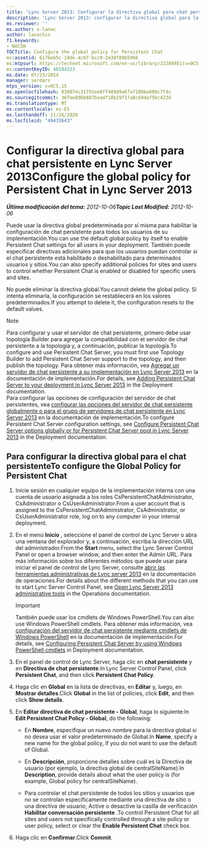 ```yaml
---
title: 'Lync Server 2013: Configurar la directiva global para chat persistente'
description: 'Lync Server 2013: configurar la directiva global para la conversación persistente.'
ms.reviewer: ''
ms.author: v-lanac
author: lanachin
f1.keywords:
- NOCSH
TOCTitle: Configure the global policy for Persistent Chat
ms:assetid: 6176eb5c-19de-4c07-bcc0-2e38f8965966
ms:mtpsurl: https://technet.microsoft.com/en-us/library/JJ204951(v=OCS.15)
ms:contentKeyID: 48184323
ms.date: 07/23/2014
manager: serdars
mtps_version: v=OCS.15
ms.openlocfilehash: 830074c31791ee8ff489d9a67af189be609c7f4c
ms.sourcegitcommit: 36fee89bb887bea4f18b19f17a8c69daf5bc423d
ms.translationtype: MT
ms.contentlocale: es-ES
ms.lasthandoff: 11/26/2020
ms.locfileid: "49433643"
---
```

# <a name="configure-the-global-policy-for-persistent-chat-in-lync-server-2013"></a><span data-ttu-id="f1135-103">Configurar la directiva global para chat persistente en Lync Server 2013</span><span class="sxs-lookup"><span data-stu-id="f1135-103">Configure the global policy for Persistent Chat in Lync Server 2013</span></span>

<div data-xmlns="http://www.w3.org/1999/xhtml">

<div class="topic" data-xmlns="http://www.w3.org/1999/xhtml" data-msxsl="urn:schemas-microsoft-com:xslt" data-cs="https://msdn.microsoft.com/">

<div data-asp="https://msdn2.microsoft.com/asp">



</div>

<div id="mainSection">

<div id="mainBody"><span data-ttu-id="f1135-104">

<span> </span></span><span class="sxs-lookup"><span data-stu-id="f1135-104">

<span> </span></span></span>

<span data-ttu-id="f1135-105">_**Última modificación del tema:** 2012-10-06_</span><span class="sxs-lookup"><span data-stu-id="f1135-105">_**Topic Last Modified:** 2012-10-06_</span></span>

<span data-ttu-id="f1135-106">Puede usar la directiva global predeterminada por sí misma para habilitar la configuración de chat persistente para todos los usuarios de su implementación.</span><span class="sxs-lookup"><span data-stu-id="f1135-106">You can use the default global policy by itself to enable Persistent Chat settings for all users in your deployment.</span></span> <span data-ttu-id="f1135-107">También puede especificar directivas adicionales para que los usuarios puedan controlar si el chat persistente está habilitado o deshabilitado para determinados usuarios y sitios.</span><span class="sxs-lookup"><span data-stu-id="f1135-107">You can also specify additional policies for sites and users to control whether Persistent Chat is enabled or disabled for specific users and sites.</span></span>

<span data-ttu-id="f1135-108">No puede eliminar la directiva global.</span><span class="sxs-lookup"><span data-stu-id="f1135-108">You cannot delete the global policy.</span></span> <span data-ttu-id="f1135-109">Si intenta eliminarla, la configuración se restablecerá en los valores predeterminados.</span><span class="sxs-lookup"><span data-stu-id="f1135-109">If you attempt to delete it, the configuration resets to the default values.</span></span>

<div>


> [!NOTE]  
> <span data-ttu-id="f1135-110">Para configurar y usar el servidor de chat persistente, primero debe usar topología Builder para agregar la compatibilidad con el servidor de chat persistente a la topología y, a continuación, publicar la topología.</span><span class="sxs-lookup"><span data-stu-id="f1135-110">To configure and use Persistent Chat Server, you must first use Topology Builder to add Persistent Chat Server support to the topology, and then publish the topology.</span></span> <span data-ttu-id="f1135-111">Para obtener más información, vea <A href="lync-server-2013-adding-persistent-chat-server-to-your-deployment.md">Agregar un servidor de chat persistente a su implementación en Lync Server 2013</A> en la documentación de implementación.</span><span class="sxs-lookup"><span data-stu-id="f1135-111">For details, see <A href="lync-server-2013-adding-persistent-chat-server-to-your-deployment.md">Adding Persistent Chat Server to your deployment in Lync Server 2013</A> in the Deployment documentation.</span></span><BR><span data-ttu-id="f1135-112">Para configurar las opciones de configuración del servidor de chat persistentes, vea <A href="lync-server-2013-configure-persistent-chat-server-options-globally-or-for-persistent-chat-server-pool.md">configurar las opciones del servidor de chat persistente globalmente o para el grupo de servidores de chat persistente en Lync Server 2013</A> en la documentación de implementación.</span><span class="sxs-lookup"><span data-stu-id="f1135-112">To configure Persistent Chat Server configuration settings, see <A href="lync-server-2013-configure-persistent-chat-server-options-globally-or-for-persistent-chat-server-pool.md">Configure Persistent Chat Server options globally or for Persistent Chat Server pool in Lync Server 2013</A> in the Deployment documentation.</span></span>



</div>

<div>

## <a name="to-configure-the-global-policy-for-persistent-chat"></a><span data-ttu-id="f1135-113">Para configurar la directiva global para el chat persistente</span><span class="sxs-lookup"><span data-stu-id="f1135-113">To configure the Global Policy for Persistent Chat</span></span>

1.  <span data-ttu-id="f1135-114">Inicie sesión en cualquier equipo de la implementación interna con una cuenta de usuario asignada a los roles CsPersistentChatAdministrator, CsAdministrator o CsUserAdministrator.</span><span class="sxs-lookup"><span data-stu-id="f1135-114">From a user account that is assigned to the CsPersistentChatAdministrator, CsAdministrator, or CsUserAdministrator role, log on to any computer in your internal deployment.</span></span>

2.  <span data-ttu-id="f1135-115">En el menú **Inicio** , seleccione el panel de control de Lync Server o abra una ventana del explorador y, a continuación, escriba la dirección URL del administrador.</span><span class="sxs-lookup"><span data-stu-id="f1135-115">From the **Start** menu, select the Lync Server Control Panel or open a browser window, and then enter the Admin URL.</span></span> <span data-ttu-id="f1135-116">Para más información sobre los diferentes métodos que puede usar para iniciar el panel de control de Lync Server, consulte [abrir las herramientas administrativas de Lync server 2013](lync-server-2013-open-lync-server-administrative-tools.md) en la documentación de operaciones.</span><span class="sxs-lookup"><span data-stu-id="f1135-116">For details about the different methods that you can use to start Lync Server Control Panel, see [Open Lync Server 2013 administrative tools](lync-server-2013-open-lync-server-administrative-tools.md) in the Operations documentation.</span></span>
    
    <div>
    

    > [!IMPORTANT]  
    > <span data-ttu-id="f1135-117">También puede usar los cmdlets de Windows PowerShell.</span><span class="sxs-lookup"><span data-stu-id="f1135-117">You can also use Windows PowerShell cmdlets.</span></span> <span data-ttu-id="f1135-118">Para obtener más información, vea <A href="configuring-persistent-chat-server-by-using-windows-powershell-cmdlets.md">configuración del servidor de chat persistente mediante cmdlets de Windows PowerShell</A> en la documentación de implementación.</span><span class="sxs-lookup"><span data-stu-id="f1135-118">For details, see <A href="configuring-persistent-chat-server-by-using-windows-powershell-cmdlets.md">Configuring Persistent Chat Server by using Windows PowerShell cmdlets</A> in Deployment documentation.</span></span>

    
    </div>

3.  <span data-ttu-id="f1135-119">En el panel de control de Lync Server, haga clic en **chat persistente** y en **Directiva de chat persistente**.</span><span class="sxs-lookup"><span data-stu-id="f1135-119">In Lync Server Control Panel, click **Persistent Chat**, and then click **Persistent Chat Policy**.</span></span>

4.  <span data-ttu-id="f1135-120">Haga clic en **Global** en la lista de directivas, en **Editar** y, luego, en **Mostrar detalles**.</span><span class="sxs-lookup"><span data-stu-id="f1135-120">Click **Global** in the list of policies, click **Edit**, and then click **Show details**.</span></span>

5.  <span data-ttu-id="f1135-121">En **Editar directiva de chat persistente - Global**, haga lo siguiente:</span><span class="sxs-lookup"><span data-stu-id="f1135-121">In **Edit Persistent Chat Policy - Global**, do the following:</span></span>
    
      - <span data-ttu-id="f1135-122">En **Nombre**, especifique un nuevo nombre para la directiva global si no desea usar el valor predeterminado de Global.</span><span class="sxs-lookup"><span data-stu-id="f1135-122">In **Name**, specify a new name for the global policy, if you do not want to use the default of Global.</span></span>
    
      - <span data-ttu-id="f1135-123">En **Descripción**, proporcione detalles sobre cuál es la Directiva de usuario (por ejemplo, la directiva global de centralSiteName).</span><span class="sxs-lookup"><span data-stu-id="f1135-123">In **Description**, provide details about what the user policy is (for example, Global policy for centralSiteName).</span></span>
    
      - <span data-ttu-id="f1135-124">Para controlar el chat persistente de todos los sitios y usuarios que no se controlan específicamente mediante una directiva de sitio o una directiva de usuario, Active o desactive la casilla de verificación **Habilitar conversación persistente** .</span><span class="sxs-lookup"><span data-stu-id="f1135-124">To control Persistent Chat for all sites and users not specifically controlled through a site policy or user policy, select or clear the **Enable Persistent Chat** check box.</span></span>

6.  <span data-ttu-id="f1135-125">Haga clic en **Confirmar**.</span><span class="sxs-lookup"><span data-stu-id="f1135-125">Click **Commit**.</span></span>

<span data-ttu-id="f1135-126"></div>

</div>

<span> </span>

</div>

</div>

</span><span class="sxs-lookup"><span data-stu-id="f1135-126"></div>

</div>

<span> </span>

</div>

</div>

</span></span></div>

